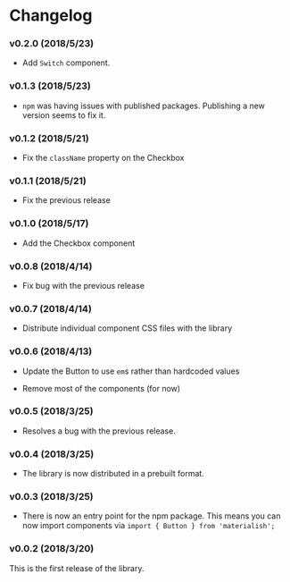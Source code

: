 # Changelog

### v0.2.0 (2018/5/23)

* Add `Switch` component.

### v0.1.3 (2018/5/23)

* `npm` was having issues with published packages. Publishing a new version
  seems to fix it.

### v0.1.2 (2018/5/21)

* Fix the `className` property on the Checkbox

### v0.1.1 (2018/5/21)

* Fix the previous release

### v0.1.0 (2018/5/17)

* Add the Checkbox component

### v0.0.8 (2018/4/14)

* Fix bug with the previous release

### v0.0.7 (2018/4/14)

* Distribute individual component CSS files with the library

### v0.0.6 (2018/4/13)

* Update the Button to use `em`s rather than hardcoded values

* Remove most of the components (for now)

### v0.0.5 (2018/3/25)

* Resolves a bug with the previous release.

### v0.0.4 (2018/3/25)

* The library is now distributed in a prebuilt format.

### v0.0.3 (2018/3/25)

* There is now an entry point for the npm package. This means you can now
  import components via `import { Button } from 'materialish';`

### v0.0.2 (2018/3/20)

This is the first release of the library.
